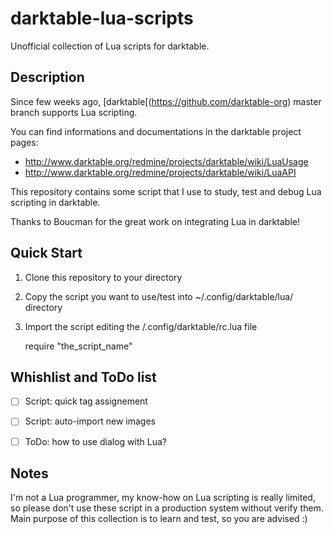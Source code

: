 darktable-lua-scripts
=====================

Unofficial collection of Lua scripts for darktable.

Description
-----------
Since few weeks ago, [darktable[(https://github.com/darktable-org) master branch supports Lua scripting.

You can find informations and documentations in the darktable project pages:
- http://www.darktable.org/redmine/projects/darktable/wiki/LuaUsage
- http://www.darktable.org/redmine/projects/darktable/wiki/LuaAPI

This repository contains some script that I use to study, test and debug Lua scripting in darktable.


Thanks to Boucman for the great work on integrating Lua in darktable!


Quick Start
-----------
1. Clone this repository to your directory
2. Copy the script you want to use/test into ~/.config/darktable/lua/ directory
3. Import the script editing the /.config/darktable/rc.lua file

    require "the_script_name"


Whishlist and ToDo list
-----------------------
- [ ] Script: quick tag assignement
- [ ] Script: auto-import new images 

- [ ] ToDo: how to use dialog with Lua?


Notes
-----
I'm not a Lua programmer, my know-how on Lua scripting is really limited, so please don't use these script in a production system without verify them.
Main purpose of this collection is to learn and test, so you are advised :)

